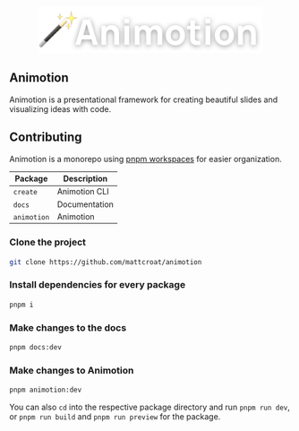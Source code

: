 <div align="center">
 <img width="400" src="packages/docs/static/logo.png" alt="Animotion logo">
</div>

## Animotion

Animotion is a presentational framework for creating beautiful slides and visualizing ideas with code.

## Contributing

Animotion is a monorepo using [pnpm workspaces](https://pnpm.io/workspaces) for easier organization.

| Package     | Description   |
| ----------- | ------------- |
| `create`    | Animotion CLI |
| `docs`      | Documentation |
| `animotion` | Animotion     |

### Clone the project

```sh
git clone https://github.com/mattcroat/animotion
```

### Install dependencies for every package

```sh
pnpm i
```

### Make changes to the docs

```sh
pnpm docs:dev
```

### Make changes to Animotion

```sh
pnpm animotion:dev
```

You can also `cd` into the respective package directory and run `pnpm run dev`, or `pnpm run build` and `pnpm run preview` for the package.
